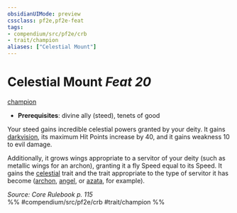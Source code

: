 ```yaml
---
obsidianUIMode: preview
cssclass: pf2e,pf2e-feat
tags:
- compendium/src/pf2e/crb
- trait/champion
aliases: ["Celestial Mount"]
---
```

# Celestial Mount  *Feat 20*  
[champion](/rules/traits/champion.md)  

- **Prerequisites**: divine ally (steed), tenets of good

Your steed gains incredible celestial powers granted by your deity. It gains [darkvision](/rules/abilities/darkvision.md), its maximum Hit Points increase by 40, and it gains weakness 10 to evil damage.

Additionally, it grows wings appropriate to a servitor of your deity (such as metallic wings for an archon), granting it a fly Speed equal to its Speed. It gains the [celestial](/rules/traits/celestial.md) trait and the trait appropriate to the type of servitor it has become ([archon](/rules/traits/archon.md), [angel](/rules/traits/angel.md), or [azata](/rules/traits/azata.md), for example).

*Source: Core Rulebook p. 115*  
%% #compendium/src/pf2e/crb #trait/champion %%
